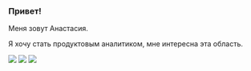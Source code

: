 ### Привет!
Меня зовут Анастасия.

Я хочу стать продуктовым аналитиком, мне интересна эта область. 

  <img src="https://img.shields.io/badge/python-3670A0?style=for-the-badge&logo=python&logoColor=ffdd54"/>   <img src="https://img.shields.io/badge/github-black?style=for-the-badge&logo=github&logoColor=white" />
  <img src="https://img.shields.io/badge/sql-blue?style=for-the-badge&logo=sql&logoColor=white" />
